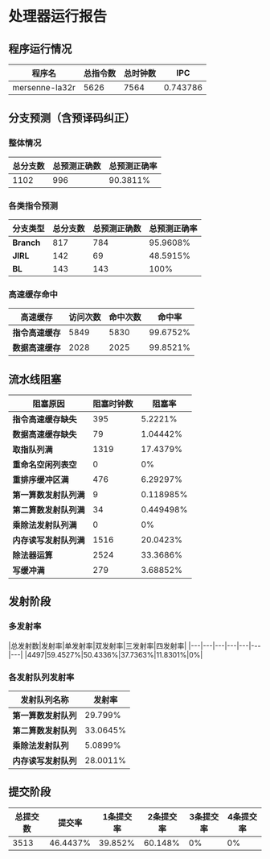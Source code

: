 # 处理器运行报告
## 程序运行情况
|程序名|总指令数|总时钟数|IPC|
|---|---|---|---|
|mersenne-la32r|5626|7564|0.743786|

## 分支预测（含预译码纠正）
### 整体情况
|总分支数|总预测正确数|总预测正确率|
|---|---|---|
|1102|996|90.3811%|

### 各类指令预测
|分支类型|总分支数|总预测正确数|总预测正确率|
|---|---|---|---|
|**Branch**| 817 | 784 | 95.9608%|
|**JIRL**| 142 | 69 | 48.5915%|
|**BL**| 143 | 143 | 100%|

### 高速缓存命中
|高速缓存|访问次数|命中次数|命中率|
|---|---|---|---|
|**指令高速缓存**| 5849 | 5830 | 99.6752%|
|**数据高速缓存**| 2028 | 2025 | 99.8521%|
## 流水线阻塞
|阻塞原因|阻塞时钟数|阻塞率|
|---|---|---|
|**指令高速缓存缺失**| 395 | 5.2221%|
|**数据高速缓存缺失**| 79 | 1.04442%|
|**取指队列满**| 1319 | 17.4379%|
|**重命名空闲列表空**|0 | 0%|
|**重排序缓冲区满**|476 | 6.29297%|
|**第一算数发射队列满**|9 | 0.118985%|
|**第二算数发射队列满**|34 | 0.449498%|
|**乘除法发射队列满**|0 | 0%|
|**内存读写发射队列满**|1516 | 20.0423%|
|**除法器运算**|2524 | 33.3686%|
|**写缓冲满**|279 | 3.68852%|

## 发射阶段
### 多发射率
|总发射数|发射率|单发射率|双发射率|三发射率|四发射率|
|---|---|---|---|---|---|---|
|4497|59.4527%|50.4336%|37.7363%|11.8301%|0%|

### 各发射队列发射率
|发射队列名称|发射率|
|---|---|
|**第一算数发射队列**|29.799%|
|**第二算数发射队列**|33.0645%|
|**乘除法发射队列**|5.0899%|
|**内存读写发射队列**|28.0011%|

## 提交阶段
|总提交数|提交率|1条提交率|2条提交率|3条提交率|4条提交率|
|---|---|---|---|---|---|
|3513|46.4437%|39.852%|60.148%|0%|0%|
